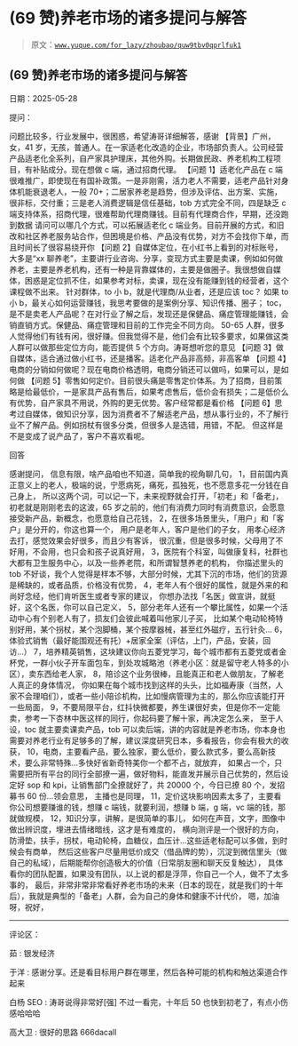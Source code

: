 # (69 赞)养老市场的诸多提问与解答

> 原文：[`www.yuque.com/for_lazy/zhoubao/quw9tbv0qprlfuk1`](https://www.yuque.com/for_lazy/zhoubao/quw9tbv0qprlfuk1)

## (69 赞)养老市场的诸多提问与解答

日期：2025-05-28

提问：

问题比较多，行业发展中，很困惑，希望涛哥详细解答，感谢
【背景】广州，女，41 岁，无孩，普通人。在一家适老化改造的企业，市场部负责人。公司经营产品适老化全系列，自产家具护理床，其他外购。长期做民政、养老机构工程项目，有补贴成分。现在想做 c 端，通过招商代理。
【问题 1】适老化产品在 c 端很难推广，即使现在有国补政策。一是非刚需，活力老人不需要，适老产品针对身体机能衰退老人，一般 70+；二居家养老是趋势，但涉及评估、出方案、实施，很非标，交付重；三是老人消费逻辑是信任基础，tob 方式完全不同，四是缺乏 c 端支持体系，招商代理，很难帮助代理商赚钱。目前有代理商合作，早期，还没跑到数据
请问可以哪几个方式，可以拓展适老化 c 端业务。目前开展的方式，和旧改和社区养老服务站合作，但困境是价格、产品没有优势，对方不会找你下单，而且时间长了很容易绕开你
【问题 2】自媒体定位，在小红书上看到的对标账号，大多是“xx 聊养老”，主要讲行业咨询、分享，变现方式主要是卖课，例如如何做养老，主要是养老机构，还有一种是背靠媒体的，主要是做圈子。我很想做自媒体，困惑是定位抓不住，如果参考对标，卖课，现在没有能赚到钱的经营者，这个课程做不出来。
针对群体，to 小 b，就是代理商/从业者，还是应该 toc？ 如果 to 小 b，最关心如何运营赚钱，我思考要做的是案例分享、知识传播、圈子；
toc，是不是卖老人产品呢？在对行业了解之后，发现还是保健品、痛症管理能赚钱，会销直销方式。保健品、痛症管理和目前的工作完全不同方向。
50-65 人群，很多人觉得他们有钱有闲，很好赚。但我觉得不是，他们会有比较多要求，如果做这类人群可以做那些定位方向，能否提供 5 个方向。涛哥想听您的意见
【问题 3】做自媒体，适合通过做小红书，还是播客。适老化产品非高频，非高客单
【问题 4】电商的分销如何做呢？现在电商价格透明，电商分销还可以做吗，如果可以，是如何做
【问题 5】零售如何定价。目前很头痛是零售定价体系。为了招商，目前策略是给最低价，一是家具产品有售后，如果考虑售后，低价会有损失；二是低价么有优势，自产家具不用说，外购的更无优势。客户经常都是看价格
【问题 6】思考过自媒体，做知识分享，因为消费者不了解适老产品，想从事行业的，不了解行业不了解产品。例如拐杖有很多分类，但很多人是选错，用错，不配。
但这样是不是变成了说产品了，客户不喜欢看呢。

回答

感谢提问， 信息有限，啥产品咱也不知道，简单我的视角聊几句， 1，目前国内真正意义上的老人，极端的说，宁愿病死，痛死，孤独死，也不愿意多花一分钱在自己身上，
所以这两个词，可以记一下，未来视野就会打开，「初老」和「备老」，
初老就是刚刚老去的这波，65 岁之前的，他们有消费力同时有消费意识，会愿意接受新产品，新概念，也愿意给自己花钱，
2，在很多场景里头，「用户」和「客户」是分开的，你这也算一个， 用户是老年人，客户是他们的子女， 用孝心经济去打，感觉效果会好很多，而且少有客诉，
很沉重，但是很多时候，父母用了不好用，不会用，也只会和孩子说真好用，
3，医院有个科室，叫做康复科，社群也大都有卫生服务中心，以及一些养老院，和所谓智慧养老的机构，
你描述里头的 tob 不好谈，我个人觉得是样本不够，大部分时候，尤其下沉的市场，他们的货源是稀缺的，或者品质，价格没有优势，
4，老年人有个很好的属性，就是外来的和尚好念经，他们肯听医生或者专家的建议， 你想办法找「名医」做宣讲，就挺好，这个名医，你可以自己定义，
5，部分老年人还有一个攀比属性，如果一个活动中心有个别老人有了，损友们会彼此喊着叫他家儿子买，
比如某个电动轮椅特别好用，某个拐杖，某个泡脚桶，某个按摩器械，甚至红外磁疗，五行针灸...
6，体验式销售（最好能围观还有托）+居家全案（评估，上门，产品，安装，回访...）
7，培养精英销售，这块建议你向五菱党学习，每个城市都有五菱党或者金杯党，一群小伙子开车面包车，到处攻城略池（养老小区：就是留守老人特多的小区），卖东西给老人家，
8，陪诊这个业务很棒，且能真正和老人做朋友，了解老人真正的身体情况，
你如果在每个城市找到这样的头头，比如福寿康（当然，人家不会理咱们），或者一些小陪诊机构，比如慢病管理为主的，那么你应该能打开一些局面，
9，不要局限平台，红抖快微都要，养生课很好卖，但是你不一定能卖，参考一下杏林中医这样的同行，你起码要了解十家，再决定怎么来，
至于人设，toc 就主要卖课卖产品，tob 可以卖后端，讲的内容就是养老市场，你本身也需要对养老行业有足够多的了解，建议深度研究日本，多看报告，你会有极大的收获，
10，电商，主要看产品，要么独家，要么低价，要么款式多，要么高新技术，要么非常特殊...多快好省新奇特美你一个都不占，就放弃，
如果占一个，只需要把所有平台的同行全部撩一遍，做好物料，能直发并展示自己优势的，然后设定好 sop 和 kpi，让销售部门全撩就好了，共 20000 个，今日已撩 80 个，发招募书 60 份...领会意思，
主播也是同理， 11，定价这块影响因素太多了，主要看你公司想要赚谁的钱，想赚 c 端钱，就要利润，想赚 b 端，g 端，vc 端的钱，那就做规模，
12，知识分享，讲解，是很简单的事儿， 如何在声音，文字，图像中做出辨识度，埋进去情绪暗线，这才是有难度的，
横向测评是一个很好的方向，防滑垫，扶手，拐杖，电动轮椅，血糖仪，血压计...这些适老标配可以多做，到时候会有商单，
然后这些客户尽量用低价成交（借品牌的势），沉淀到微信里头（做自己的私域），后期能帮你创造极大的价值（日常朋友圈和聊天反复触达），
具体看你的团队配置，如果没有团队，以上说的都是浮萍，你自己一个人，做不了太多事的，
最后，非常非常非常看好养老市场的未来（日本的现在，就是我们的十年后），我就是典型的「备老」人群，会为自己的身体和健康不计代价， 嗯，加油呀，祝好，

* * *

评论区：

茹 : 银发经济

于洋 : 感谢分享。还是看目标用户群在哪里，然后各种可能的机构和触达渠道合作起来

白杨 SEO : 涛哥说得非常好[强] 不过一看完，十年后 50 也快到初老了，有点小伤感哈哈哈

高大卫 : 很好的思路 666dacall